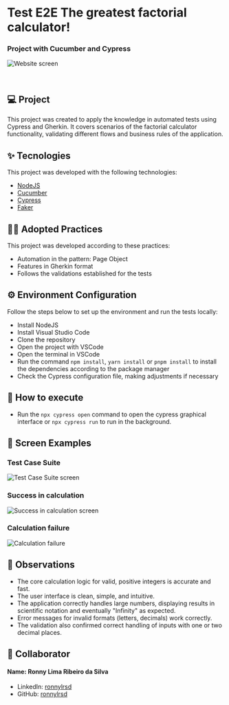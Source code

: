# Test E2E The greatest factorial calculator!

<h3>Project with Cucumber and Cypress</h3>

![Website screen](https://github.com/user-attachments/assets/f17086b0-0e6d-46c8-b6f6-bee66aca8ac1)

<br>

## 💻 Project

This project was created to apply the knowledge in automated tests using Cypress and Gherkin. It covers scenarios of the factorial calculator functionality, validating different flows and business rules of the application.

## ✨ Tecnologies

This project was developed with the following technologies:

- [NodeJS](https://nodejs.org/en)
- [Cucumber](https://cucumber.io/docs/)
- [Cypress](https://docs.cypress.io/app/get-started/why-cypress)
- [Faker](https://fakerjs.dev/guide/)

## 👨‍🏫 Adopted Practices

This project was developed according to these practices:

- Automation in the pattern: Page Object
- Features in Gherkin format
- Follows the validations established for the tests

## ⚙️ Environment Configuration

Follow the steps below to set up the environment and run the tests locally:

- Install NodeJS
- Install Visual Studio Code
- Clone the repository
- Open the project with VSCode
- Open the terminal in VSCode
- Run the command `npm install`, `yarn install` or `pnpm install` to install the dependencies according to the package manager
- Check the Cypress configuration file, making adjustments if necessary

## 🚀 How to execute

- Run the `npx cypress open` command to open the cypress graphical interface or `npx cypress run` to run in the background.

## 📱 Screen Examples

### Test Case Suite
![Test Case Suite screen](https://github.com/user-attachments/assets/bdc7355c-f8f6-4b54-9914-948729ee7e23)

### Success in calculation
![Success in calculation screen](https://github.com/user-attachments/assets/566ac433-f818-4393-8874-fd52ca8645bd)

### Calculation failure
![Calculation failure](https://github.com/user-attachments/assets/c45100fb-a906-40fa-83a2-c7979a3d17b7)

## 🔭 Observations

- The core calculation logic for valid, positive integers is accurate and fast.
- The user interface is clean, simple, and intuitive.
- The application correctly handles large numbers, displaying results in scientific notation and eventually "Infinity" as expected.
- Error messages for invalid formats (letters, decimals) work correctly.
- The validation also confirmed correct handling of inputs with one or two decimal places.


## 👷 Collaborator

#### Name: Ronny Lima Ribeiro da Silva
- LinkedIn: [ronnylrsd](https://www.linkedin.com/in/ronnylrsd/)
- GitHub: [ronnylrsd](https://github.com/ronnylrsd)
